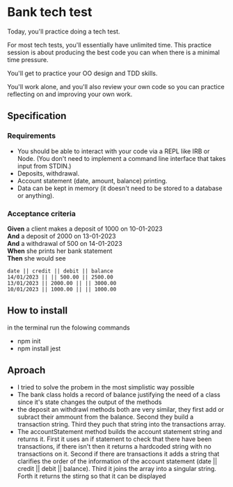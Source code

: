 # Bank tech test

Today, you'll practice doing a tech test.

For most tech tests, you'll essentially have unlimited time.  This practice session is about producing the best code you can when there is a minimal time pressure.

You'll get to practice your OO design and TDD skills.

You'll work alone, and you'll also review your own code so you can practice reflecting on and improving your own work.

## Specification

### Requirements

* You should be able to interact with your code via a REPL like IRB or Node.  (You don't need to implement a command line interface that takes input from STDIN.)
* Deposits, withdrawal.
* Account statement (date, amount, balance) printing.
* Data can be kept in memory (it doesn't need to be stored to a database or anything).

### Acceptance criteria

**Given** a client makes a deposit of 1000 on 10-01-2023  
**And** a deposit of 2000 on 13-01-2023  
**And** a withdrawal of 500 on 14-01-2023  
**When** she prints her bank statement  
**Then** she would see

```
date || credit || debit || balance
14/01/2023 || || 500.00 || 2500.00
13/01/2023 || 2000.00 || || 3000.00
10/01/2023 || 1000.00 || || 1000.00
```

## How to install
  in the terminal run the folowing commands
  - npm init
  - npm install jest

## Aproach 
  - I tried to solve the probem in the most simplistic way possible
  - The bank class holds a record of balance justifying the need of a class since it's state changes the output of the methods
  - the deposit an withdrawl methods both are very similar, they first add or subract their ammount from the balance. Second they build a transaction string. Third they puch that string into the transactions array.
  - The accountStatement method builds the account statement string and returns it. First it uses an if statement to check that there have been transactions, if there isn't then it returns a hardcoded string with no transactions on it. Second if there are transactions it adds a string that clarifies the order of the information of the account statement (date || credit || debit || balance). Third it joins the array into a singular string. Forth it returns the stirng so that it can be displayed
  
